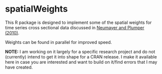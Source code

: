 # spatialWeights

This R package is designed to implement some of the spatial weights for time series cross sectional data discussed in 
[Neumayer and Plumper (2010)](http://eprints.lse.ac.uk/30750/1/Making%20spatial%20analysis%20operational(lsero).pdf).

Weights can be found in parallel for improved speed.

**NOTE:** I am working on it largely for a specific research project and do not (currently) intend to get it into shape for a CRAN release. I make it available here in case you are interested and want to build on it/find errors that I may have created.
